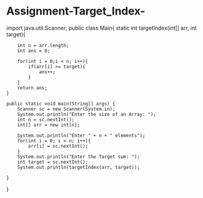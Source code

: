 # Assignment-Target_Index-

import java.util.Scanner;
public class Main{
    static int targetIndex(int[] arr, int target){

        int n = arr.length;
        int ans = 0;

        for(int i = 0;i < n; i++){
            if(arr[i] >= target){
                ans++;
            }
        }
        return ans;
    }

    public static void main(String[] args) {
        Scanner sc = new Scanner(System.in);
        System.out.println("Enter the size of an Array: ");
        int n = sc.nextInt();
        int[] arr = new int[n];

        System.out.println("Enter " + n + " elements");
        for(int i = 0; i < n; i++){
            arr[i] = sc.nextInt();
        }
        System.out.println("Enter the Target sum: ");
        int target = sc.nextInt();
        System.out.println(targetIndex(arr, target));

    }
}
